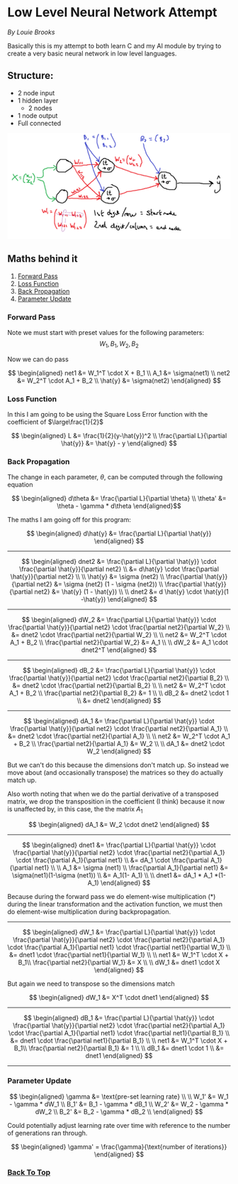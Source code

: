 # Low Level Neural Network Attempt
*By Louie Brooks*

Basically this is my attempt to both learn C and my AI module by trying to create a very basic neural network in low level languages.

## Structure:
- 2 node input
- 1 hidden layer
    - 2 nodes
- 1 node output
- Full connected

![diagram structure](/diagram.png)

## Maths behind it
1. [Forward Pass](#forward-pass)
2. [Loss Function](#loss-function)
3. [Back Propagation](#back-propagation)
4. [Parameter Update](#parameter-update)

### Forward Pass

Note we must start with preset values for the following parameters:
$$
W_1, B_1, W_2, B_2
$$

Now we can do pass

$$
\begin{aligned}
net1 &= W_1^T \cdot X + B_1 \\
A_1 &= \sigma(net1) \\
net2 &= W_2^T \cdot A_1 + B_2 \\
\hat{y} &= \sigma(net2)
\end{aligned}
$$

### Loss Function
In this I am going to be using the Square Loss Error function with the coefficient of $\large\frac{1}{2}$

$$
\begin{aligned}
L &= \frac{1}{2}(y-\hat{y})^2 \\
\frac{\partial L}{\partial \hat{y}} &= \hat{y} - y
\end{aligned}
$$

### Back Propagation
The change in each parameter, $\theta$, can be computed through the following equation

$$
\begin{aligned}
d\theta &= \frac{\partial L}{\partial \theta} \\
\theta' &= \theta - \gamma * d\theta
\end{aligned}$$

The maths I am going off for this program:

$$
\begin{aligned}
d\hat{y} &= \frac{\partial L}{\partial \hat{y}}
\end{aligned}
$$

---

$$
\begin{aligned}
dnet2 &= \frac{\partial L}{\partial \hat{y}} \cdot \frac{\partial \hat{y}}{\partial net2} \\
&= d\hat{y} \cdot \frac{\partial \hat{y}}{\partial net2} \\ \\
\hat{y} &= \sigma (net2) \\
\frac{\partial \hat{y}}{\partial net2} &= \sigma (net2) (1 - \sigma (net2)) \\
\frac{\partial \hat{y}}{\partial net2} &= \hat{y} (1 - \hat{y}) \\ \\
dnet2 &= d \hat{y} \cdot \hat{y}(1 -\hat{y})
\end{aligned}
$$

---

$$
\begin{aligned}
dW_2 &= \frac{\partial L}{\partial \hat{y}} \cdot \frac{\partial \hat{y}}{\partial net2} \cdot \frac{\partial net2}{\partial W_2} \\
&= dnet2 \cdot \frac{\partial net2}{\partial W_2} \\ \\
net2 &= W_2^T \cdot A_1 + B_2 \\
\frac{\partial net2}{\partial W_2} &= A_1 \\ \\
dW_2 &= A_1 \cdot dnet2^T
\end{aligned}
$$

---

$$
\begin{aligned}
dB_2 &= \frac{\partial L}{\partial \hat{y}} \cdot \frac{\partial \hat{y}}{\partial net2} \cdot \frac{\partial net2}{\partial B_2} \\
&= dnet2 \cdot \frac{\partial net2}{\partial B_2} \\ \\
net2 &= W_2^T \cdot A_1 + B_2 \\
\frac{\partial net2}{\partial B_2} &= 1 \\ \\
dB_2 &= dnet2 \cdot 1 \\
&= dnet2
\end{aligned}
$$

---

$$
\begin{aligned}
dA_1 &= \frac{\partial L}{\partial \hat{y}} \cdot \frac{\partial \hat{y}}{\partial net2} \cdot \frac{\partial net2}{\partial A_1} \\
&= dnet2 \cdot \frac{\partial net2}{\partial A_1} \\ \\
net2 &= W_2^T \cdot A_1 + B_2 \\
\frac{\partial net2}{\partial A_1} &= W_2 \\ \\
dA_1 &= dnet2 \cdot W_2
\end{aligned}
$$

But we can't do this because the dimensions don't match up. So instead we move about (and occasionally transpose) the matrices so they do actually match up.

Also worth noting that when we do the partial derivative of a transposed matrix, we drop the transposition in the coefficient (I think) because it now is unaffected by, in this case, the the matrix $A_1$

$$
\begin{aligned}
dA_1 &= W_2 \cdot dnet2
\end{aligned}
$$

---

$$
\begin{aligned}
dnet1 &= \frac{\partial L}{\partial \hat{y}} \cdot \frac{\partial \hat{y}}{\partial net2} \cdot \frac{\partial net2}{\partial A_1} \cdot \frac{\partial A_1}{\partial net1} \\
&= dA_1 \cdot \frac{\partial A_1}{\partial net1} \\ \\ 
A_1 &= \sigma (net1) \\
\frac{\partial A_1}{\partial net1} &= \sigma(net1)(1-\sigma (net1)) \\
&= A_1(1- A_1) \\ \\
dnet1 &= dA_1 * A_1 *(1-A_1)
\end{aligned}
$$

Because during the forward pass we do element-wise multiplication ($*$) during the linear transformation and the activation function, we must then do element-wise multiplication during backpropagation.

---

$$
\begin{aligned}
dW_1 &= \frac{\partial L}{\partial \hat{y}} \cdot \frac{\partial \hat{y}}{\partial net2} \cdot \frac{\partial net2}{\partial A_1} \cdot \frac{\partial A_1}{\partial net1} \cdot \frac{\partial net1}{\partial W_1} \\
&= dnet1 \cdot \frac{\partial net1}{\partial W_1} \\ \\ 
net1 &= W_1^T \cdot X + B_1\\
\frac{\partial net2}{\partial W_1} &= X \\ \\
dW_1 &= dnet1 \cdot X
\end{aligned}
$$

But again we need to transpose so the dimensions match

$$
\begin{aligned}
dW_1 &= X^T \cdot dnet1
\end{aligned}
$$

---

$$
\begin{aligned}
dB_1 &= \frac{\partial L}{\partial \hat{y}} \cdot \frac{\partial \hat{y}}{\partial net2} \cdot \frac{\partial net2}{\partial A_1} \cdot \frac{\partial A_1}{\partial net1} \cdot \frac{\partial net1}{\partial B_1} \\
&= dnet1 \cdot \frac{\partial net1}{\partial B_1} \\ \\ 
net1 &= W_1^T \cdot X + B_1\\
\frac{\partial net2}{\partial B_1} &= 1 \\ \\
dB_1 &= dnet1 \cdot 1 \\
&= dnet1
\end{aligned}
$$

---
### Parameter Update

$$
\begin{aligned}
\gamma &= \text{pre-set learning rate} \\ \\
W_1' &= W_1 - \gamma * dW_1 \\
B_1' &= B_1 - \gamma * dB_1 \\
W_2' &= W_2 - \gamma * dW_2 \\
B_2' &= B_2 - \gamma * dB_2 \\
\end{aligned}
$$

Could potentially adjust learning rate over time with reference to the number of generations ran through.

$$
\begin{aligned}
\gamma' = \frac{\gamma}{\text{number of iterations}}
\end{aligned}
$$


### [Back To Top](#low-level-neural-network-attempt)